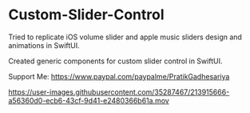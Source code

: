 # Custom-Slider-Control

Tried to replicate iOS volume slider and apple music sliders design and animations in SwiftUI.

Created generic components for custom slider control in SwiftUI.

Support Me: https://www.paypal.com/paypalme/PratikGadhesariya

https://user-images.githubusercontent.com/35287467/213915666-a56360d0-ecb6-43cf-9d41-e2480366b61a.mov

